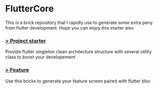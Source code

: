 # FlutterCore
This is a brick repository that I rapidly use to generate some extra peny from flutter development. Hope you can enjoy this starter also
### [> Project starter](https://github.com/wahyudotdev/fluttercore/tree/main/starter)
Provide flutter singleton clean architecture structure with several utility class to boost your developement
### [> Feature](https://github.com/wahyudotdev/fluttercore/tree/main/feature)
Use this bricks to generate your feature screen paired with flutter bloc
